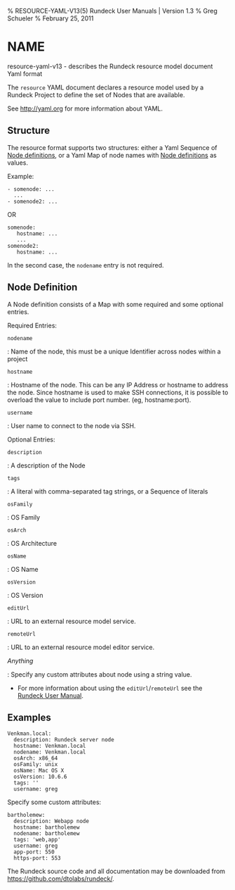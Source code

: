 % RESOURCE-YAML-V13(5) Rundeck User Manuals | Version 1.3
% Greg Schueler
% February 25, 2011

# NAME

resource-yaml-v13 - describes the Rundeck resource model document Yaml format

The `resource` YAML document declares a resource model used by a Rundeck Project to define the set of Nodes that are available.

See <http://yaml.org> for more information about YAML.

## Structure

The resource format supports two structures: either a Yaml Sequence of [Node definitions](#node-definition), or a Yaml Map of node names with [Node definitions](#node-definition) as values.

Example:

    - somenode: ...
      ...
    - somenode2: ...

OR

    somenode:
       hostname: ...
       ...
    somenode2:
       hostname: ...

In the second case, the `nodename` entry is not required.

## Node Definition

A Node definition consists of a Map with some required and some optional entries.

Required Entries:

`nodename`

:    Name of the node, this must be a unique Identifier across nodes within a project

`hostname`

:    Hostname of the node.  This can be any IP Address or hostname to address the node.
     Since hostname is used to make SSH connections, it is possible to overload the value
     to include port number. (eg, hostname:port).

`username`

:    User name to connect to the node via SSH.

Optional Entries:

`description`

:    A description of the Node

`tags`

:    A literal with comma-separated tag strings, or a Sequence of literals

`osFamily`

:    OS Family

`osArch`

:    OS Architecture

`osName`

:    OS Name

`osVersion`

:    OS Version

`editUrl`

:    URL to an external resource model service.

`remoteUrl`

:    URL to an external resource model editor service.

*Anything*

:    Specify any custom attributes about node using a string value.

* For more information about using the `editUrl`/`remoteUrl` see the [Rundeck User Manual](administration/node-resource-sources.html#resource-editor).

## Examples

    Venkman.local:
      description: Rundeck server node
      hostname: Venkman.local
      nodename: Venkman.local
      osArch: x86_64
      osFamily: unix
      osName: Mac OS X
      osVersion: 10.6.6
      tags: ''
      username: greg

Specify some custom attributes:

    bartholemew:
      description: Webapp node
      hostname: bartholemew
      nodename: bartholemew
      tags: 'web,app'
      username: greg
      app-port: 550
      https-port: 553

The Rundeck source code and all documentation may be downloaded from
<https://github.com/dtolabs/rundeck/>.
